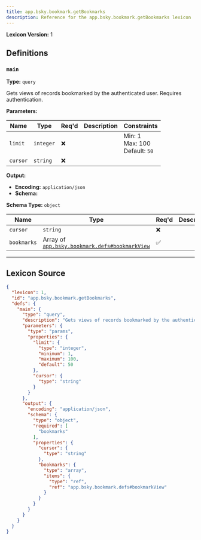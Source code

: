 ```yaml
---
title: app.bsky.bookmark.getBookmarks
description: Reference for the app.bsky.bookmark.getBookmarks lexicon
---
```

**Lexicon Version:** 1

## Definitions

<a name="main"></a>
### `main`

**Type:** `query`

Gets views of records bookmarked by the authenticated user. Requires authentication.

**Parameters:**

| Name | Type | Req'd  | Description | Constraints |
|------|------|----------|-------------|-------------|
| `limit` | `integer` | ❌  |  | Min: 1<br/>Max: 100<br/>Default: `50` |
| `cursor` | `string` | ❌  |  |  |
**Output:**

- **Encoding:** `application/json`
- **Schema:**

**Schema Type:** `object`

| Name | Type | Req'd  | Description | Constraints |
|------|------|----------|-------------|-------------|
| `cursor` | `string` | ❌  |  |  |
| `bookmarks` | Array of [`app.bsky.bookmark.defs#bookmarkView`](/lexicons/app/bsky/bookmark/defs#bookmarkView) | ✅  |  |  |

---

## Lexicon Source
```json
{
  "lexicon": 1,
  "id": "app.bsky.bookmark.getBookmarks",
  "defs": {
    "main": {
      "type": "query",
      "description": "Gets views of records bookmarked by the authenticated user. Requires authentication.",
      "parameters": {
        "type": "params",
        "properties": {
          "limit": {
            "type": "integer",
            "minimum": 1,
            "maximum": 100,
            "default": 50
          },
          "cursor": {
            "type": "string"
          }
        }
      },
      "output": {
        "encoding": "application/json",
        "schema": {
          "type": "object",
          "required": [
            "bookmarks"
          ],
          "properties": {
            "cursor": {
              "type": "string"
            },
            "bookmarks": {
              "type": "array",
              "items": {
                "type": "ref",
                "ref": "app.bsky.bookmark.defs#bookmarkView"
              }
            }
          }
        }
      }
    }
  }
}
```
